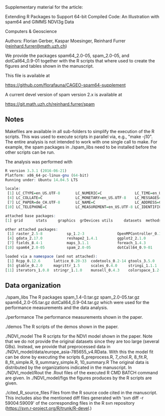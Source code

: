 Supplementary material for the article:

Extending R Packages to Support 64-bit Compiled Code:
An Illustration with spam64 and GIMMS NDVI3g Data

Computers & Geoscience 

Authors: Florian Gerber,
         Kaspar Moesinger,
	 Reinhard Furrer (reinhard.furrer@math.uzh.ch)


We provide the packages spam64_2.0-05, spam_2.0-05, and 
dotCall64_0.9-01 together with the R scripts that where 
used to create the figures and tables shown in the 
manuscript. 

This file is available at 

https://github.com/florafauna/CAGEO-spam64-supplement

A current devel version of spam version 2.x is available at

https://git.math.uzh.ch/reinhard.furrer/spam


Notes 
-----

Makefiles are available in all sub-folders to simplify 
the execution of the R scripts. This was used to 
execute scripts in parallel via, e.g.,
"make -j10". 
The entire analysis is not intended to work with one single
call to make. For example, the spam packages in ./spam_libs
need to be installed before the other scripts can be run.

The analysis was performed with
``` r
R version 3.3.1 (2016-06-21)
Platform: x86_64-pc-linux-gnu (64-bit)
Running under: Ubuntu 14.04.5 LTS

locale:
 [1] LC_CTYPE=en_US.UTF-8       LC_NUMERIC=C               LC_TIME=en_US.UTF-8       
 [4] LC_COLLATE=C               LC_MONETARY=en_US.UTF-8    LC_MESSAGES=en_US.UTF-8   
 [7] LC_PAPER=de_CH.UTF-8       LC_NAME=C                  LC_ADDRESS=C              
[10] LC_TELEPHONE=C             LC_MEASUREMENT=en_US.UTF-8 LC_IDENTIFICATION=C       

attached base packages:
[1] grid      stats     graphics  grDevices utils     datasets  methods   base     

other attached packages:
 [1] raster_2.5-8           sp_1.2-3               OpenMPController_0.1-2
 [4] gdata_2.17.0           reshape2_1.4.1         ggplot2_2.1.0         
 [7] fields_8.4-1           maps_3.1.1             foreach_1.4.3         
[10] spam64_2.0-05          spam_2.0-05            dotCall64_0.9-01      

loaded via a namespace (and not attached):
 [1] Rcpp_0.12.6      lattice_0.20-33  codetools_0.2-14 gtools_3.5.0     plyr_1.8.4      
 [6] gtable_0.2.0     magrittr_1.5     scales_0.4.0     stringi_1.1.1    tools_3.3.1     
[11] iterators_1.0.8  stringr_1.1.0    munsell_0.4.3    colorspace_1.2-6
```

Data organization 
-----------------

./spam_libs
The R packages 
spam_1.4-0.tar.gz
spam_2.0-05.tar.gz
spam64_2.0-05.tar.gz
dotCall64_0.9-04.tar.gz
which were used for the performance measurements and the data analysis.

./performance
The performance measurements shown in the paper.

./demos
The R scripts of the demos shown in the paper. 

./NDVI_model
The R scripts for the NDVI model shown in the paper. 
Note that we do not provide the original datasets since 
they are too large (several GBs). Instead, we provide that
preprocessed data in ./NDVI_model/data/europe_asia-785655_v4.RData.
With this the model fit can be done by executing the scripts 
6_preprocess.R, 7_chol.R, 8_fit.R, 8_fit_simple.R, 
9_summary_simple.R, 10_summary.R
The original data is distributed by the organizations indicated
in the manuscript. 
In ./NDVI_model/Rout the .Rout files of the executed R CMD BATCH command are given. 
In ./NDVI_model/figs the figures produces by the R scripts are given. 

./cited_R_source_files
Files from the R source code cited in the manuscript. 
This includes also the mentioned diff files generated with 
'svn diff -r 59004:59009' of the corresponding files in the 
R svn repository (https://svn.r-project.org/R/trunk/R-devel.)